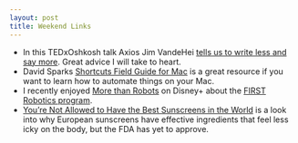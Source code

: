 ```yaml
---
layout: post
title: Weekend Links
---
```

* In this TEDxOshkosh talk Axios Jim VandeHei [tells us to write less and say more](https://www.ted.com/talks/jim_vandehei_how_to_write_less_but_say_more). Great advice I will take to heart.
* David Sparks [Shortcuts Field Guide for Mac](https://www.macsparky.com/blog/2022/05/announcing-the-shortcuts-for-mac-field-guide/) is a great resource if you want to learn how to automate things on your Mac.
* I recently enjoyed [More than Robots](https://www.disneyplus.com/movies/more-than-robots/1OkBDAcESiGf) on Disney+ about the [FIRST Robotics program](https://www.firstinspires.org/robotics/frc).
* [You’re Not Allowed to Have the Best Sunscreens in the World](https://www.theatlantic.com/technology/archive/2022/07/us-sunscreen-ingredients-outdated-technology-better-eu-asia/661433/) is a look into why European sunscreens have effective ingredients that feel less icky on the body, but the FDA has yet to approve.
